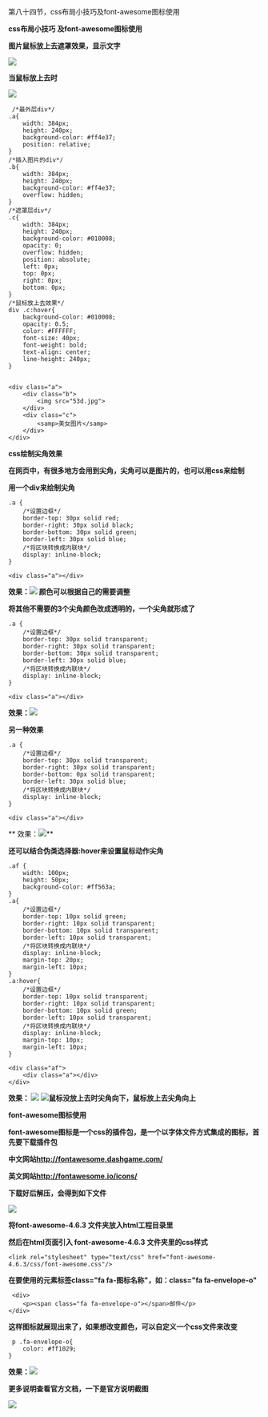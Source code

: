 第八十四节，css布局小技巧及font-awesome图标使用

**css布局小技巧** **及font-awesome图标使用**

**图片鼠标放上去遮罩效果，显示文字**

**![](https://images2015.cnblogs.com/blog/955761/201610/955761-20161022184124513-1869862025.png)**

**当鼠标放上去时**

**![](https://images2015.cnblogs.com/blog/955761/201610/955761-20161022184232295-1233371015.png)**

    
    
     /*最外层div*/
    .a{
        width: 384px;
        height: 240px;
        background-color: #ff4e37;
        position: relative;
    }
    /*插入图片的div*/
    .b{
        width: 384px;
        height: 240px;
        background-color: #ff4e37;
        overflow: hidden;
    }
    /*遮罩层div*/
    .c{
        width: 384px;
        height: 240px;
        background-color: #010008;
        opacity: 0;
        overflow: hidden;
        position: absolute;
        left: 0px;
        top: 0px;
        right: 0px;
        bottom: 0px;
    }
    /*鼠标放上去效果*/
    div .c:hover{
        background-color: #010008;
        opacity: 0.5;
        color: #FFFFFF;
        font-size: 40px;
        font-weight: bold;
        text-align: center;
        line-height: 240px;
    }
    
    
    <div class="a">
        <div class="b">
            <img src="53d.jpg">
        </div>
        <div class="c">
            <samp>美女图片</samp>
        </div>
    </div>



**css绘制尖角效果**

**在网页中，有很多地方会用到尖角，尖角可以是图片的，也可以用css来绘制**

**用一个div来绘制尖角**

    
    
    .a {
        /*设置边框*/
        border-top: 30px solid red;
        border-right: 30px solid black;
        border-bottom: 30px solid green;
        border-left: 30px solid blue;
        /*将区块转换成内联块*/
        display: inline-block;
    }
    
    <div class="a"></div>

**效果：![](https://images2015.cnblogs.com/blog/955761/201610/955761-20161022193512685-1281803225.png)
**颜色可以根据自己的需要调整****



****将其他不需要的3个尖角颜色改成透明的，一个尖角就形成了****

    
    
    .a {
        /*设置边框*/
        border-top: 30px solid transparent;
        border-right: 30px solid transparent;
        border-bottom: 30px solid transparent;
        border-left: 30px solid blue;
        /*将区块转换成内联块*/
        display: inline-block;
    }
    
    <div class="a"></div>

**效果：**![](https://images2015.cnblogs.com/blog/955761/201610/955761-20161022194214279-1776158352.png)



**另一种效果**

    
    
    .a {
        /*设置边框*/
        border-top: 30px solid transparent;
        border-right: 30px solid transparent;
        border-bottom: 0px solid transparent;
        border-left: 30px solid blue;
        /*将区块转换成内联块*/
        display: inline-block;
    }
    
    <div class="a"></div>

**
效果：![](https://images2015.cnblogs.com/blog/955761/201610/955761-20161022194659670-1190027589.png)**





**还可以结合伪类选择器:hover来设置鼠标动作尖角**

    
    
    .af {
        width: 100px;
        height: 50px;
        background-color: #ff563a;
    }
    .a{
        /*设置边框*/
        border-top: 10px solid green;
        border-right: 10px solid transparent;
        border-bottom: 10px solid transparent;
        border-left: 10px solid transparent;
        /*将区块转换成内联块*/
        display: inline-block;
        margin-top: 20px;
        margin-left: 10px;
    }
    .a:hover{
        /*设置边框*/
        border-top: 10px solid transparent;
        border-right: 10px solid transparent;
        border-bottom: 10px solid green;
        border-left: 10px solid transparent;
        /*将区块转换成内联块*/
        display: inline-block;
        margin-top: 10px;
        margin-left: 10px;
    }
    
    <div class="af">
        <div class="a"></div>
    </div>

**效果：
**![](https://images2015.cnblogs.com/blog/955761/201610/955761-20161022202633138-193854041.png)
**![](https://images2015.cnblogs.com/blog/955761/201610/955761-20161022202646045-367888000.png)鼠标没放上去时尖角向下，鼠标放上去尖角向上******





**font-awesome图标使用**

****font-awesome图标是一个css的插件包，是一个以字体文件方式集成的图标，首先要下载插件包****

****中文网站<http://fontawesome.dashgame.com/>****

****英文网站<http://fontawesome.io/icons/>****

****下载好后解压，会得到如下文件****

****![](https://images2015.cnblogs.com/blog/955761/201610/955761-20161023075445982-1411257269.png)****



**将font-awesome-4.6.3  文件夹放入html工程目录里**

**然后在html页面引入 **font-awesome-4.6.3  文件夹里的css样式****

    
    
    <link rel="stylesheet" type="text/css" href="font-awesome-4.6.3/css/font-awesome.css"/>

**在要使用的元素标签class="fa fa-图标名称"，如：class="fa fa-envelope-o"**

    
    
     <div>
        <p><span class="fa fa-envelope-o"></span>邮件</p>
    </div>

**这样图标就展现出来了，如果想改变颜色，可以自定义一个css文件来改变**

    
    
     p .fa-envelope-o{
        color: #ff1029;
    }

**效果：![](https://images2015.cnblogs.com/blog/955761/201610/955761-20161023092839795-949697657.png)**



**更多说明查看官方文档，一下是官方说明截图**

**![](https://images2015.cnblogs.com/blog/955761/201610/955761-20161023093624967-814633104.png)**

